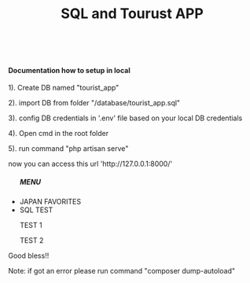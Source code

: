 <h1 align="center">SQL and Tourust APP</h1>
<br>
<br>
<br>
<h4>Documentation how to setup in local</h4>

<p>1). Create DB  named "tourist_app"</p>
<p>2). import DB from folder "/database/tourist_app.sql"</p>
<p>3). config DB credentials in '.env' file based on your local DB credentials</p>
<p>4). Open cmd in the root folder</p>
<p>5). run command "php artisan serve"</p>
<p>now you can access this url 'http://127.0.0.1:8000/'</p>

<ul>
	<h5>MENU</h5>
	<li>JAPAN FAVORITES</li>
	<li> SQL TEST 
		<p>TEST 1</p>
		<p>TEST 2</p>
	</li>
</ul>
<p>Good bless!!</p>
 <p>Note: if got an error please run command "composer dump-autoload" </p>




